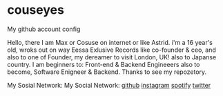 # couseyes
My github account config

Hello, there I am Max or Cosuse on internet or like Astrid. i'm a 16 year's old, wroks out on way Eessa Exlusive Records like co-founder & ceo, and also to one of Founder, my dereamer to visit London, UK! also to Japanse country.
I am beginners to: Front-end & Backend Engineeers also to become, Software Enigneer & Backend. Thanks to see my repozetory.


My Sosial Network:
My Social Network:
<a href="https://github.com/cousyes">github</a>
<a href="https://www.instagram.com/cousyes/">instagram</a>
<a href="https://open.spotify.com/user/31y7d5yswpaxbw2apaymgcxmzh5u">spotify</a>
<a href="https://x.com/cousyeas">twitter</a> 
